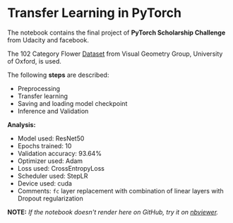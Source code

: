 # Transfer Learning in PyTorch

The notebook contains the final project of **PyTorch Scholarship Challenge** from Udacity and facebook.

The 102 Category Flower [Dataset](http://www.robots.ox.ac.uk/~vgg/data/flowers/102/index.html) from Visual Geometry Group, University of Oxford, is used.

The following **steps** are described:
* Preprocessing
* Transfer learning
* Saving and loading model checkpoint
* Inference and Validation

**Analysis:**
* Model used: ResNet50
* Epochs trained: 10
* Validation accuracy: 93.64%
* Optimizer used: Adam
* Loss used: CrossEntropyLoss
* Scheduler used: StepLR
* Device used: cuda
* Comments: `fc` layer replacement with combination of linear layers with Dropout regularization 

**NOTE:** *If the notebook doesn't render here on GitHub, try it on [nbviewer](https://nbviewer.jupyter.org/github/kHarshit/transfer-learning/blob/master/Transfer%20learning%20%28PyTorch%29.ipynb).*

